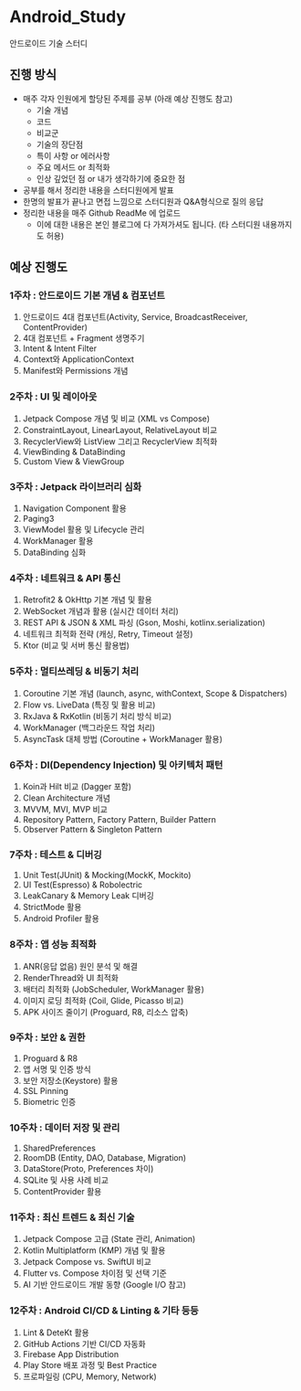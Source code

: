 # Android_Study
안드로이드 기술 스터디


## 진행 방식
- 매주 각자 인원에게 할당된 주제를 공부 (아래 예상 진행도 참고)
    - 기술 개념
    - 코드
    - 비교군
    - 기술의 장단점
    - 특이 사항 or 에러사항
    - 주요 메서드 or 최적화
    - 인상 깊었던 점 or 내가 생각하기에 중요한 점
- 공부를 해서 정리한 내용을 스터디원에게 발표
- 한명의 발표가 끝나고 면접 느낌으로 스터디원과 Q&A형식으로 질의 응답
- 정리한 내용을 매주 Github ReadMe 에 업로드
    - 이에 대한 내용은 본인 블로그에 다 가져가셔도 됩니다. (타 스터디원 내용까지도 허용)

## 예상 진행도
### **1주차 : 안드로이드 기본 개념 & 컴포넌트**

1. 안드로이드 4대 컴포넌트(Activity, Service, BroadcastReceiver, ContentProvider)
2. 4대 컴포넌트 + Fragment 생명주기
3. Intent & Intent Filter
4. Context와 ApplicationContext
5. Manifest와 Permissions 개념

### **2주차 : UI 및 레이아웃**

1. Jetpack Compose 개념 및 비교 (XML vs Compose)
2. ConstraintLayout, LinearLayout, RelativeLayout 비교
3. RecyclerView와 ListView 그리고 RecyclerView 최적화
4. ViewBinding & DataBinding 
5. Custom View & ViewGroup

### **3주차 : Jetpack 라이브러리 심화**

1. Navigation Component 활용
2. Paging3
3. ViewModel 활용 및 Lifecycle 관리
4. WorkManager 활용
5. DataBinding 심화

### **4주차 : 네트워크 & API 통신**

1. Retrofit2 & OkHttp 기본 개념 및 활용
2. WebSocket 개념과 활용 (실시간 데이터 처리)
3. REST API & JSON & XML 파싱 (Gson, Moshi, kotlinx.serialization)
4. 네트워크 최적화 전략 (캐싱, Retry, Timeout 설정)
5. Ktor (비교 및 서버 통신 활용법)

### **5주차 : 멀티쓰레딩 & 비동기 처리**

1. Coroutine 기본 개념 (launch, async, withContext, Scope & Dispatchers)
2. Flow vs. LiveData (특징 및 활용 비교)
3. RxJava & RxKotlin (비동기 처리 방식 비교)
4. WorkManager (백그라운드 작업 처리)
5. AsyncTask 대체 방법 (Coroutine + WorkManager 활용)

### **6주차 : DI(Dependency Injection) 및 아키텍처 패턴**

1. Koin과 Hilt 비교 (Dagger 포함)
2. Clean Architecture 개념
3. MVVM, MVI, MVP 비교
4. Repository Pattern, Factory Pattern, Builder Pattern
5. Observer Pattern & Singleton Pattern

### **7주차 : 테스트 & 디버깅**

1. Unit Test(JUnit) & Mocking(MockK, Mockito)
2. UI Test(Espresso) & Robolectric
3. LeakCanary & Memory Leak 디버깅
4. StrictMode 활용
5. Android Profiler 활용

### **8주차 : 앱 성능 최적화**

1. ANR(응답 없음) 원인 분석 및 해결
2. RenderThread와 UI 최적화
3. 배터리 최적화 (JobScheduler, WorkManager 활용)
4. 이미지 로딩 최적화 (Coil, Glide, Picasso 비교)
5. APK 사이즈 줄이기 (Proguard, R8, 리소스 압축)

### **9주차 : 보안 & 권한**

1. Proguard & R8
2. 앱 서명 및 인증 방식
3. 보안 저장소(Keystore) 활용
4. SSL Pinning
5. Biometric 인증

### **10주차 : 데이터 저장 및 관리**

1. SharedPreferences
2. RoomDB (Entity, DAO, Database, Migration)
3. DataStore(Proto, Preferences 차이)
4. SQLite 및 사용 사례 비교
5. ContentProvider 활용

### **11주차 : 최신 트렌드 & 최신 기술**

1. Jetpack Compose 고급 (State 관리, Animation)
2. Kotlin Multiplatform (KMP) 개념 및 활용
3. Jetpack Compose vs. SwiftUI 비교
4. Flutter vs. Compose 차이점 및 선택 기준
5. AI 기반 안드로이드 개발 동향 (Google I/O 참고)

### **12주차 : Android CI/CD & Linting & 기타 등등**

1. Lint & DeteKt 활용
2. GitHub Actions 기반 CI/CD 자동화
3. Firebase App Distribution
4. Play Store 배포 과정 및 Best Practice
5. 프로파일링 (CPU, Memory, Network)
